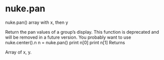 # nuke.pan
nuke.pan()  array with x, then y

Return the pan values of a group’s display. This function is deprecated and will be removed in a future version. You probably want to use nuke.center().n n = nuke.pan() print n[0] print n[1]
Returns

Array of x, y.
